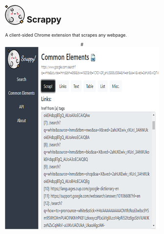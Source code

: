 # <sub><img src="scrappy/icons/64.png" width=64px height=64px></sub> Scrappy
A client-sided Chrome extension that scrapes any webpage.
<p align="center">
# <sub><img src="scrappy/other/img1.PNG" width=780px height=596px></sub>
<p>
